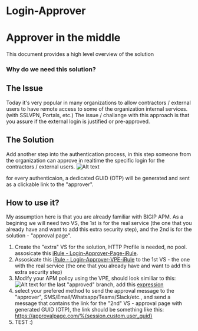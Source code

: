 # Login-Approver
# Approver in the middle
This document provides a high level overview of the solution


### Why do we need this solution?

## The Issue
Today it's very popular in many organizations to allow contractors / external users to have remote access to some of the organization internal services.
(with SSLVPN, Portals, etc.)
The issue / challange with this approach is that you assure if the external login is justified or pre-approved.


## The Solution
Add another step into the authentication process, in this step someone from the organization can approve in realtime the specific login for the contractors / external users.
![Alt text](Login_Approver_Flow.png?raw=true "Solution Diagram")

for every authenticaion, a dedicated GUID (OTP) will be generated and sent as a clickable link to the "approver".

## How to use it?
My assumption here is that you are already familiar with BIGIP APM.
As a begining we will need two VS, the 1st is for the real service (the one that you already have and want to add this extra security step), and the 2nd is for the solution - "approval page".
1. Create the "extra" VS for the solution, HTTP Profile is needed, no pool. assosicate this [iRule - Login-Approver-Page-iRule](Login-Approver-Page-iRule).
2. Assosicate this [iRule - Login-Approver-VPE-iRule](Login-Approver-VPE-iRule) to the 1st VS - the one with the real service (the one that you already have and want to add this extra security step)
3. Modify your APM policy using the VPE, should look similiar to this:
![Alt text](VPE-Flow-Login-Approver.png?raw=true "Solution Diagram")
for the last "approved" branch, add this [expression](approval_expression)
4. select your prefered method to send the approval message to the "approver", SMS/Email/Whatsapp/Teams/Slack/etc., and send a message that contains the link for the "2nd" VS - approval page with generated GUID (OTP), the link should be something like this: https://approvalpage.com/%{session.custom.user_guid}
5. TEST :)
